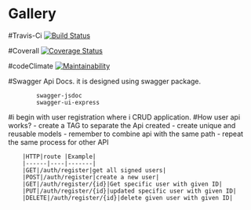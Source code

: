 # Gallery

#Travis-Ci
[![Build Status](https://travis-ci.org/NiyongaboEric/Gallery-web-app.svg?branch=develop)](https://travis-ci.org/NiyongaboEric/Gallery-web-app)

#Coverall
[![Coverage Status](https://coveralls.io/repos/github/NiyongaboEric/Gallery-web-app/badge.svg?branch=develop)](https://coveralls.io/github/NiyongaboEric/Gallery-web-app?branch=develop)

#codeClimate
[![Maintainability](https://api.codeclimate.com/v1/badges/1dc5fe40c69d3145accc/maintainability)](https://codeclimate.com/github/NiyongaboEric/Gallery-web-app/maintainability)

#Swagger Api Docs.
it is designed using swagger package.

```
		swagger-jsdoc	
		swagger-ui-express	
```

#i begin with user registration where i CRUD application.
    		#How user api works?
    - create a TAG to separate the Api created
    - create unique and reusable models
    - remember to combine api with the same path
    - repeat the same process for other API
					
		|HTTP|route |Example|
		|------|----|-------|
		|GET|/auth/register|get all signed users|
		|POST|/auth/register|create a new user|
		|GET|/auth/register/{id}|Get specific user with given ID|
		|PUT|/auth/register/{id}|updated specific user with given ID|
		|DELETE|/auth/register/{id}|delete given user with given ID|
